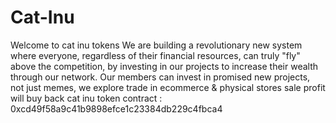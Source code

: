 # Cat-Inu
Welcome to cat inu tokens We are building a revolutionary new system where everyone, regardless of their financial resources, can truly "fly" above the competition, by investing in our projects to increase their wealth through our network. Our members can invest in promised new projects, not just memes, we explore trade in ecommerce &amp; physical stores sale profit will buy back cat inu token contract : 0xcd49f58a9c41b9898efce1c23384db229c4fbca4
